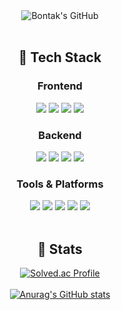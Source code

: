 <div class="header" align="center">
      <img src="https://capsule-render.vercel.app/api?type=transparent&fontColor=F6D57F&text=Bontak's%20GitHub%20&height=150&fontSize=60&descAlignY=75&descAlign=60" alt="Bontak's GitHub">
</div>

<div align="center">
  <!--Body-->
  
  <br/>
  
  ## 🧱 Tech Stack
  ### Frontend
  <img src="https://img.shields.io/badge/HTML-E34F26?style=flat-square&logo=html5&logoColor=white"/>
  <img src="https://img.shields.io/badge/CSS-663399?style=flat-square&logo=css&logoColor=white"/>
  <img src="https://img.shields.io/badge/JavaScript-F7DF1E?style=flat-square&logo=javascript&logoColor=202329"/>
  <img src="https://img.shields.io/badge/jQuery-0769AD?style=flat-square&logo=jquery&logoColor=white"/>
  <br/>
  
  ### Backend
  <img src="https://img.shields.io/badge/Java-F44336?style=flat-square&logo=Java&logoColor=white"/>
  <img src="https://img.shields.io/badge/Spring-6DB33F?style=flat-square&logo=spring&logoColor=white"/>
  <img src="https://img.shields.io/badge/Spring Boot-6DB33F?style=flat-square&logo=springboot&logoColor=white"/>
  <img src="https://img.shields.io/badge/MySQL-4479A1?style=flat-square&logo=mysql&logoColor=white"/>
  <br/>
  
  ### Tools & Platforms
  <img src="https://img.shields.io/badge/IntelliJ-000000?style=flat-square&logo=intellijidea&logoColor=white"/>
  <img src="https://img.shields.io/badge/Git-F05032?style=flat-square&logo=git&logoColor=white"/>
  <img src="https://img.shields.io/badge/Slack-4A154B?style=flat-square&logo=slack&logoColor=white"/>
  <img src="https://img.shields.io/badge/Notion-000000?style=flat-square&logo=notion&logoColor=white"/>
  <img src="https://img.shields.io/badge/Velog-20C997?style=flat-square&logo=velog&logoColor=white"/>
  <br/>
  <br/>
  
  ## 🤔 Stats
  [![Solved.ac Profile](http://mazassumnida.wtf/api/generate_badge?boj=kbt828)](https://solved.ac/kbt828)
  <br/>
  <br/>
  [![Anurag's GitHub stats](https://github-readme-stats.vercel.app/api?username=kbt82883&show_icons=true&theme=ayu-mirage)](https://github.com/anuraghazra/github-readme-stats)
</div>

<!--
**Jiyu-Kim/Jiyu-Kim** is a ✨ _special_ ✨ repository because its `README.md` (this file) appears on your GitHub profile.

Here are some ideas to get you started:
- Hi there 👋
- 🔭 I’m currently working on ...
- 🌱 I’m currently learning ...
- 👯 I’m looking to collaborate on ...
- 🤔 I’m looking for help with ...
- 💬 Ask me about ...
- 📫 How to reach me: ...
- 😄 Pronouns: ...
- ⚡ Fun fact: ...
-->
